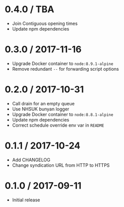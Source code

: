 0.4.0 / TBA
==================
- Join Contiguous opening times
- Update npm dependencies

0.3.0 / 2017-11-16
==================
- Upgrade Docker container to `node:8.9.1-alpine`
- Remove redundant `--` for forwarding script options

0.2.0 / 2017-10-31
==================
- Call drain for an empty queue
- Use NHSUK bunyan logger
- Upgrade Docker container to `node:8.8.1-alpine`
- Update npm dependencies
- Correct schedule override env var in `README`

0.1.1 / 2017-10-24
==================
- Add CHANGELOG
- Change syndication URL from HTTP to HTTPS

0.1.0 / 2017-09-11
==================
- Initial release
